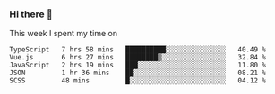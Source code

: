 ### Hi there 👋

<!--
**qiruohan/qiruohan** is a ✨ _special_ ✨ repository because its `README.md` (this file) appears on your GitHub profile.

Here are some ideas to get you started:

- 🔭 I’m currently working on ...
- 🌱 I’m currently learning ...
- 👯 I’m looking to collaborate on ...
- 🤔 I’m looking for help with ...
- 💬 Ask me about ...
- 📫 How to reach me: ...
- 😄 Pronouns: ...
- ⚡ Fun fact: ...
-->

This week I spent my time on 
<!--START_SECTION:waka-->
```text
TypeScript   7 hrs 58 mins   ██████████░░░░░░░░░░░░░░░   40.49 % 
Vue.js       6 hrs 27 mins   ████████▒░░░░░░░░░░░░░░░░   32.84 % 
JavaScript   2 hrs 19 mins   ███░░░░░░░░░░░░░░░░░░░░░░   11.80 % 
JSON         1 hr 36 mins    ██░░░░░░░░░░░░░░░░░░░░░░░   08.21 % 
SCSS         48 mins         █░░░░░░░░░░░░░░░░░░░░░░░░   04.12 % 
```
<!--END_SECTION:waka-->
